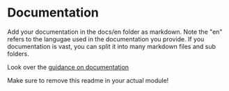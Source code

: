 # Documentation
Add your documentation in the docs/en folder as markdown. Note the "en" refers to the langugae used in the documentation you provide.
If you documentation is vast, you can split it into many markdown files and sub folders.

Look over the [guidance on documentation](https://docs.silverstripe.org/en/contributing/documentation/) 

Make sure to remove this readme in your actual module!
